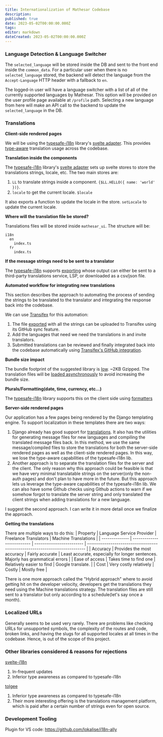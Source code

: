 ```yaml
---
title: Internationalization of Mathesar Codebase
description:
published: true
date: 2023-05-02T00:00:00.000Z
tags:
editor: markdown
dateCreated: 2023-05-02T00:00:00.000Z
---
```


### Language Detection & Language Switcher

The `selected_language` will be stored inside the DB and sent to the front end inside the `common_data`. For a particular user when there is no `selected_language` stored, the backend will detect the language from the `Accept-Language` HTTP header with a fallback to `en`.

The logged-in user will have a language switcher with a list of all of the currently supported languages by Mathesar. This option will be provided on the user profile page available at `/profile` path. Selecting a new language from here will make an API call to the backend to update the `selected_language` in the DB.

### Translations

**Client-side rendered pages**

We will be using the [typesafe-i18n](https://github.com/ivanhofer/typesafe-i18n) library's [svelte adapter](https://github.com/ivanhofer/typesafe-i18n/tree/main/packages/adapter-svelte). This provides [type-aware](https://github.com/ivanhofer/typesafe-i18n#typesafety) translation usage across the codebase.

**Translation inside the components**

The [typesafe-i18n](https://github.com/ivanhofer/typesafe-i18n) library's [svelte adapter](https://github.com/ivanhofer/typesafe-i18n/tree/main/packages/adapter-svelte) sets up svelte stores to store the translations strings, locale, etc. The two main stores are:

1. `LL` to translate strings inside a component. `{$LL.HELLO({ name: 'world' })}`.
2. `locale` to get the current locale. `$locale`

It also exports a function to update the locale in the store.
`setLocale` to update the current locale.

**Where will the translation file be stored?**

Translations files will be stored inside `mathesar_ui`. The structure will be:

```
i18n
  en
    index.ts
  fr
    index.ts
```

**If the message strings need to be sent to a translator**

The [typesafe-i18n](https://github.com/ivanhofer/typesafe-i18n) supports [exporting](https://github.com/ivanhofer/typesafe-i18n/tree/main/packages/exporter) whose output can either be sent to a third-party translations service, LSP, or downloaded as a csv/json file.

**Automated workflow for integrating new translations**

This section describes the approach to automating the process of sending the strings to be translated to the translator and integrating the response back into the codebase.

We can use [Transifex](https://www.transifex.com/open-source/) for this automation:

1. The file [exported](https://github.com/ivanhofer/typesafe-i18n/tree/main/packages/exporter) with all the strings can be uploaded to Transifex using its GitHub sync feature.
2. Add the languages that need we need the translations in and invite translators.
3. Submitted translations can be reviewed and finally integrated back into the codebase automatically using [Transifex's GitHub integration](https://help.transifex.com/en/articles/6265125-github-via-transifex-ui).

**Bundle size impact**

The bundle footprint of the suggested library is [low](https://github.com/ivanhofer/typesafe-i18n#sizes). ~2KB Gzipped.
The translation files will be [loaded asynchronously](https://github.com/ivanhofer/typesafe-i18n/tree/main/packages/generator#asynchronous-loading-of-locales) to avoid increasing the bundle size.

**Plurals/Formatting(date, time, currency, etc...)**

The [typesafe-i18n](https://github.com/ivanhofer/typesafe-i18n) library supports this on the client side using [formatters](https://github.com/ivanhofer/typesafe-i18n/tree/main/packages/formatters)

**Server-side rendered pages**

Our application has a few pages being rendered by the Django templating engine. To support localization in these templates there are two ways:

1. Django already has good support for [translations](https://docs.djangoproject.com/en/4.1/topics/i18n/translation/#compiling-message-files). It also has the utilities for generating message files for new languages and compiling the translated message files back. In this method, we use the same message/compiled files to store the translations for both the server-side rendered pages as well as the client-side rendered pages. In this way, we lose the type-aware capabilities of the typesafe-i18n lib.
2. Another approach is to separate the translation files for the server and the client. The only reason why this approach could be feasible is that we have very minimal translatable strings on the server(only the non-auth pages) and don't plan to have more in the future. But this approach lets us leverage the type-aware capabilities of the typesafe-i18n lib. We can also have some Github checks using Github actions to warn if we somehow forgot to translate the server string and only translated the client strings when adding translations for a new language.

I suggest the second approach. I can write it in more detail once we finalize the approach.

**Getting the translations**

There are multiple ways to do this:
| Property | Language Service Provider | Freelance Translators | Machine Translations |
| -------------- | -------------------------- | ------------------------- | ----------------------------------------------------------------------------- |
| Accuracy | Provides the most accuracy | Fairly accurate | Least accurate, especially for longer sentences. Majorly has grammatical errors |
| Ease of access | Takes time to find one | Relatively easier to find | Google translate. |
| Cost | Very costly relatively | Costly | Mostly free |

There is one more approach called the "Hybrid approach" where to avoid getting hit on the developer velocity, developers get the translations they need using the Machine translations strategy. The translation files are still sent to a translator but only according to a schedule(let's say once a month).

### Localized URLs

Generally seems to be used very rarely. There are problems like checking URLs for unsupported symbols, the complexity of the routes and code, broken links, and having the slugs for all supported locales at all times in the codebase.
Hence, is out of the scope of this project.

### Other libraries considered & reasons for rejections

[svelte-i18n](https://github.com/kaisermann/svelte-i18n)

1. In-frequent updates
2. Inferior type awareness as compared to typesafe-i18n

[tolgee](https://tolgee.io/integrations/svelte)

1. Inferior type awareness as compared to typesafe-i18n
2. Their more interesting offering is the translations management platform, which is paid after a certain number of strings even for open source.

### Development Tooling

Plugin for VS code: https://github.com/lokalise/i18n-ally
